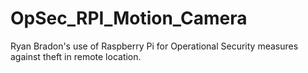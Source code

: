# OpSec_RPI_Motion_Camera
Ryan Bradon's use of Raspberry Pi for Operational Security measures against theft in remote location.
